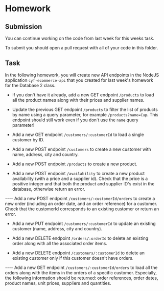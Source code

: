 # Homework

## Submission

You can continue working on the code from last week for this weeks task.

To submit you should open a pull request with all of your code in this folder.

## Task

In the following homework, you will create new API endpoints in the NodeJS application `cyf-ecommerce-api` that you created for last week's homework for the Database 2 class.

- If you don't have it already, add a new GET endpoint `/products` to load all the product names along with their prices and supplier names.

- Update the previous GET endpoint `/products` to filter the list of products by name using a query parameter, for example `/products?name=Cup`. This endpoint should still work even if you don't use the `name` query parameter!

- Add a new GET endpoint `/customers/:customerId` to load a single customer by ID.

- Add a new POST endpoint `/customers` to create a new customer with name, address, city and country.

- Add a new POST endpoint `/products` to create a new product.

- Add a new POST endpoint `/availability` to create a new product availability (with a price and a supplier id). Check that the price is a positive integer and that both the product and supplier ID's exist in the database, otherwise return an error.

---- Add a new POST endpoint `/customers/:customerId/orders` to create a new order (including an order date, and an order reference) for a customer. Check that the customerId corresponds to an existing customer or return an error.

- Add a new PUT endpoint `/customers/:customerId` to update an existing customer (name, address, city and country).

- Add a new DELETE endpoint `/orders/:orderId` to delete an existing order along with all the associated order items.

- Add a new DELETE endpoint `/customers/:customerId` to delete an existing customer only if this customer doesn't have orders.

---- Add a new GET endpoint `/customers/:customerId/orders` to load all the orders along with the items in the orders of a specific customer. Especially, the following information should be returned: order references, order dates, product names, unit prices, suppliers and quantities.
